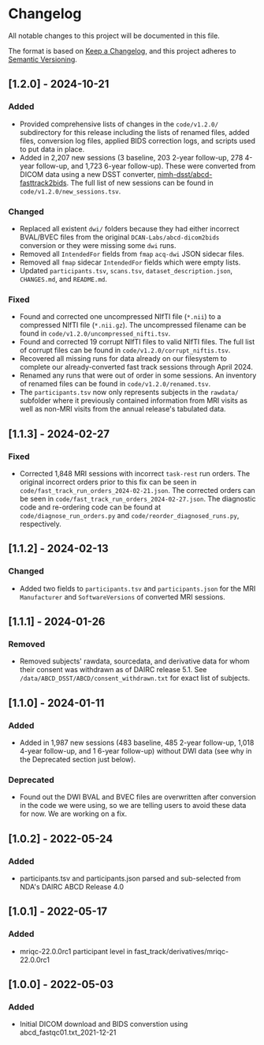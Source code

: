 # Changelog

All notable changes to this project will be documented in this file.

The format is based on [Keep a Changelog](https://keepachangelog.com/en/1.0.0/), and this project adheres to [Semantic Versioning](https://semver.org/spec/v2.0.0.html).

## [1.2.0] - 2024-10-21

### Added

- Provided comprehensive lists of changes in the `code/v1.2.0/` subdirectory for this release including the lists of renamed files, added files, conversion log files, applied BIDS correction logs, and scripts used to put data in place.
- Added in 2,207 new sessions (3 baseline, 203 2-year follow-up, 278 4-year follow-up, and 1,723 6-year follow-up). These were converted from DICOM data using a new DSST converter, [nimh-dsst/abcd-fasttrack2bids](https://github.com/nimh-dsst/abcd-fasttrack2bids). The full list of new sessions can be found in `code/v1.2.0/new_sessions.tsv`.

### Changed

- Replaced all existent `dwi/` folders because they had either incorrect BVAL/BVEC files from the original `DCAN-Labs/abcd-dicom2bids` conversion or they were missing some `dwi` runs.
- Removed all `IntendedFor` fields from `fmap` `acq-dwi` JSON sidecar files.
- Removed all `fmap` sidecar `IntendedFor` fields which were empty lists.
- Updated `participants.tsv`, `scans.tsv`, `dataset_description.json`, `CHANGES.md`, and `README.md`.

### Fixed

- Found and corrected one uncompressed NIfTI file (`*.nii`) to a compressed NIfTI file (`*.nii.gz`). The uncompressed filename can be found in `code/v1.2.0/uncompressed_nifti.tsv`.
- Found and corrected 19 corrupt NIfTI files to valid NIfTI files. The full list of corrupt files can be found in `code/v1.2.0/corrupt_niftis.tsv`.
- Recovered all missing runs for data already on our filesystem to complete our already-converted fast track sessions through April 2024.
- Renamed any runs that were out of order in some sessions. An inventory of renamed files can be found in `code/v1.2.0/renamed.tsv`.
- The `participants.tsv` now only represents subjects in the `rawdata/` subfolder where it previously contained information from MRI visits as well as non-MRI visits from the annual release's tabulated data.

## [1.1.3] - 2024-02-27

### Fixed

- Corrected 1,848 MRI sessions with incorrect `task-rest` run orders. The original incorrect orders prior to this fix can be seen in `code/fast_track_run_orders_2024-02-21.json`. The corrected orders can be seen in `code/fast_track_run_orders_2024-02-27.json`. The diagnostic code and re-ordering code can be found at `code/diagnose_run_orders.py` and `code/reorder_diagnosed_runs.py`, respectively.

## [1.1.2] - 2024-02-13

### Changed

- Added two fields to `participants.tsv` and `participants.json` for the MRI `Manufacturer` and `SoftwareVersions` of converted MRI sessions.

## [1.1.1] - 2024-01-26

### Removed

- Removed subjects' rawdata, sourcedata, and derivative data for whom their consent was withdrawn as of DAIRC release 5.1. See `/data/ABCD_DSST/ABCD/consent_withdrawn.txt` for exact list of subjects.

## [1.1.0] - 2024-01-11

### Added

- Added in 1,987 new sessions (483 baseline, 485 2-year follow-up, 1,018 4-year follow-up, and 1 6-year follow-up) without DWI data (see why in the Deprecated section just below).

### Deprecated

- Found out the DWI BVAL and BVEC files are overwritten after conversion in the code we were using, so we are telling users to avoid these data for now. We are working on a fix.

## [1.0.2] - 2022-05-24

### Added

- participants.tsv and participants.json parsed and sub-selected from NDA's DAIRC ABCD Release 4.0

## [1.0.1] - 2022-05-17

### Added

- mriqc-22.0.0rc1 participant level in fast_track/derivatives/mriqc-22.0.0rc1

## [1.0.0] - 2022-05-03

### Added

- Initial DICOM download and BIDS converstion using abcd_fastqc01.txt_2021-12-21

